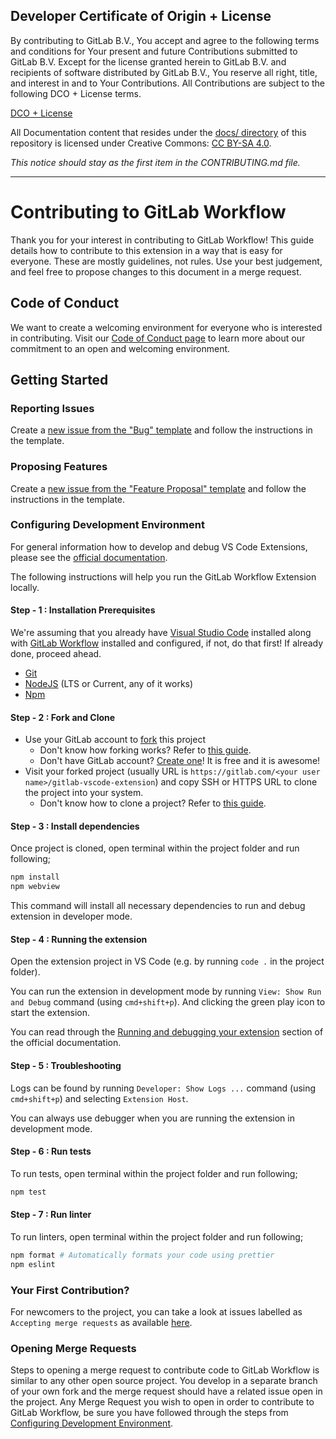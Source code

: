 ## Developer Certificate of Origin + License

By contributing to GitLab B.V., You accept and agree to the following terms and
conditions for Your present and future Contributions submitted to GitLab B.V.
Except for the license granted herein to GitLab B.V. and recipients of software
distributed by GitLab B.V., You reserve all right, title, and interest in and to
Your Contributions. All Contributions are subject to the following DCO + License
terms.

[DCO + License](https://gitlab.com/gitlab-org/dco/blob/master/README.md)

All Documentation content that resides under the [docs/ directory](/docs) of this
repository is licensed under Creative Commons:
[CC BY-SA 4.0](https://creativecommons.org/licenses/by-sa/4.0/).

_This notice should stay as the first item in the CONTRIBUTING.md file._

---

# Contributing to GitLab Workflow

Thank you for your interest in contributing to GitLab Workflow! This guide details how to contribute
to this extension in a way that is easy for everyone. These are mostly guidelines, not rules.
Use your best judgement, and feel free to propose changes to this document in a merge request.

## Code of Conduct

We want to create a welcoming environment for everyone who is interested in contributing. Visit our [Code of Conduct page](https://about.gitlab.com/community/contribute/code-of-conduct/) to learn more about our commitment to an open and welcoming environment.

## Getting Started

### Reporting Issues

Create a [new issue from the "Bug" template](https://gitlab.com/gitlab-org/gitlab-vscode-extension/-/issues/new?issuable_template=Bug) and follow the instructions in the template.

### Proposing Features

Create a [new issue from the "Feature Proposal" template](https://gitlab.com/gitlab-org/gitlab-vscode-extension/-/issues/new?issuable_template=Feature%20Proposal) and follow the instructions in the template.

### Configuring Development Environment

For general information how to develop and debug VS Code Extensions, please see the [official documentation](https://code.visualstudio.com/api).

The following instructions will help you run the GitLab Workflow Extension locally.

#### Step - 1 : Installation Prerequisites

We're assuming that you already have [Visual Studio Code](https://code.visualstudio.com/) installed along
with [GitLab Workflow](https://marketplace.visualstudio.com/items?itemName=GitLab.gitlab-workflow) installed
and configured, if not, do that first! If already done, proceed ahead.

*  [Git](https://git-scm.com/)
*  [NodeJS](https://nodejs.org/en/) (LTS or Current, any of it works)
*  [Npm](https://www.npmjs.com/get-npm)

#### Step - 2 : Fork and Clone

*  Use your GitLab account to [fork](https://gitlab.com/gitlab-org/gitlab-vscode-extension/-/forks/new) this project
    *  Don't know how forking works? Refer to [this guide](https://docs.gitlab.com/ee/gitlab-basics/fork-project.html#doc-nav).
    *  Don't have GitLab account? [Create one](https://gitlab.com/users/sign_in#register-pane)! It is free and it is awesome!
*  Visit your forked project (usually URL is `https://gitlab.com/<your user name>/gitlab-vscode-extension`) and copy
   SSH or HTTPS URL to clone the project into your system.
    *  Don't know how to clone a project? Refer to [this guide](https://docs.gitlab.com/ee/gitlab-basics/command-line-commands.html#clone-your-project).

#### Step - 3 : Install dependencies

Once project is cloned, open terminal within the project folder and run following;

```bash
npm install
npm webview
```

This command will install all necessary dependencies to run and debug extension in developer mode.

#### Step - 4 : Running the extension

Open the extension project in VS Code (e.g. by running `code .` in the project folder).

You can run the extension in development mode by running `View: Show Run and Debug` command (using `cmd+shift+p`). And clicking the green play icon to start the extension.

You can read through the [Running and debugging your extension](https://code.visualstudio.com/api/working-with-extensions/bundling-extension#run-the-extension) section of the official documentation.

#### Step - 5 : Troubleshooting

Logs can be found by running `Developer: Show Logs ...` command (using `cmd+shift+p`) and selecting `Extension Host`.

You can always use debugger when you are running the extension in development mode.

#### Step - 6 : Run tests

To run tests, open terminal within the project folder and run following;

```bash
npm test
```

#### Step - 7 : Run linter

To run linters, open terminal within the project folder and run following;

```bash
npm format # Automatically formats your code using prettier
npm eslint
```

### Your First Contribution?

For newcomers to the project, you can take a look at issues labelled as `Accepting merge requests`
as available [here](https://gitlab.com/gitlab-org/gitlab-vscode-extension/-/issues?label_name[]=Accepting%20merge%20requests).

### Opening Merge Requests

Steps to opening a merge request to contribute code to GitLab Workflow is similar to any other open source project.
You develop in a separate branch of your own fork and the merge request should have a related issue open in the project.
Any Merge Request you wish to open in order to contribute to GitLab Workflow, be sure you have followed through the steps from [Configuring Development Environment](#configuring-development-environment).
